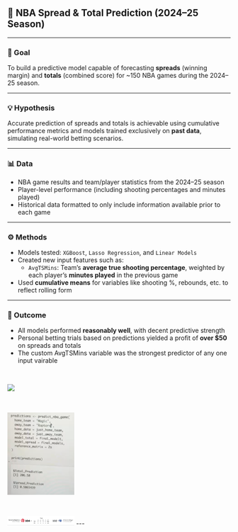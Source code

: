 ## 🏀 NBA Spread & Total Prediction (2024–25 Season)

---

### 🎯 Goal  
To build a predictive model capable of forecasting **spreads** (winning margin) and **totals** (combined score) for ~150 NBA games during the 2024–25 season.

---

### 💡 Hypothesis  
Accurate prediction of spreads and totals is achievable using cumulative performance metrics and models trained exclusively on **past data**, simulating real-world betting scenarios.

---

### 📊 Data  
- NBA game results and team/player statistics from the 2024–25 season  
- Player-level performance (including shooting percentages and minutes played)  
- Historical data formatted to only include information available prior to each game  

---

### ⚙️ Methods  
- Models tested: `XGBoost`, `Lasso Regression`, and `Linear Models`
- Created new input features such as:
  - `AvgTSMins`: Team’s **average true shooting percentage**, weighted by each player’s **minutes played** in the previous game  
- Used **cumulative means** for variables like shooting %, rebounds, etc. to reflect rolling form 

---

### 💸 Outcome  
- All models performed **reasonably well**, with decent predictive strength  
- Personal betting trials based on predictions yielded a profit of **over $50** on spreads and totals
- The custom AvgTSMins variable was the strongest predictor of any one input vairable

&nbsp;

<img src="Model%20Success/Bet%20Slip.png" width="50%"> 

&nbsp;

<img src="Model%20Success/Raptors%20vs%20Magic%20Prediction.png" width="30%">

&nbsp;

<img src="Model%20Success/Raptors%20vs%20Magic%20Score.png" width="30%">
---

